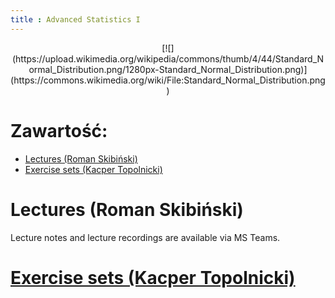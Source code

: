 ```yaml
---
title : Advanced Statistics I
---
```


<center>
[![](https://upload.wikimedia.org/wikipedia/commons/thumb/4/44/Standard_Normal_Distribution.png/1280px-Standard_Normal_Distribution.png)](https://commons.wikimedia.org/wiki/File:Standard_Normal_Distribution.png)
</center>



# Zawartość:

* [Lectures (Roman Skibiński)](#lectures-roman-skibiński)
* [Exercise sets (Kacper Topolnicki)](./0000pl_inv.html)



# Lectures (Roman Skibiński)

Lecture notes and lecture recordings are available 
via MS Teams.


# [Exercise sets (Kacper Topolnicki)](./0000pl_inv.html)


